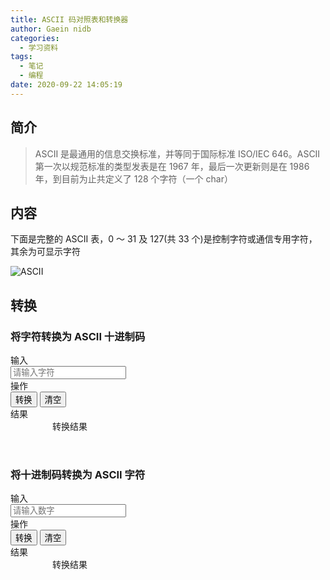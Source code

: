 ```yaml
---
title: ASCII 码对照表和转换器
author: Gaein nidb
categories:
  - 学习资料
tags:
  - 笔记
  - 编程
date: 2020-09-22 14:05:19
---
```


## 简介

> ASCII 是最通用的信息交换标准，并等同于国际标准 ISO/IEC 646。ASCII 第一次以规范标准的类型发表是在 1967 年，最后一次更新则是在 1986 年，到目前为止共定义了 128 个字符（一个 char）

## 内容

下面是完整的 ASCII 表，0 ～ 31 及 127(共 33 个)是控制字符或通信专用字符，其余为可显示字符

![ASCII](https://img.cdn.gaein.cn/website_used/blog/ASCII-Code-Convertor/01.webp)

## 转换

### 将字符转换为 ASCII 十进制码

<link rel="stylesheet" href="https://static.cdn.gaein.cn/libs/layui/2.9.21/layui/css/layui.css">

<div class="layui-form">
    <div class="layui-form-item">
        <label class="layui-form-label">输入</label>
        <div class="layui-input-inline">
            <input type="text" id="char" placeholder="请输入字符" class="layui-input">
        </div>
    </div>
    <div class="layui-form-item">
        <label class="layui-form-label">操作</label>
        <div class="layui-input-inline">
            <button class="layui-btn layui-btn-lg layui-btn-warm" onclick="charToNum()">转换</button>
            <button type="reset" class="layui-btn layui-btn-lg">清空</button>
        </div>
    </div>
    <div class="layui-form-item">
        <label class="layui-form-label">结果</label>
        <div class="layui-input-inline">
            <div id="numResult" class="layui-bg-blue" style="width:190px;height:35px;text-align:center"> 转换结果
            </div>
        </div>
    </div>
</div>
<br/ >

### 将十进制码转换为 ASCII 字符

<div class="layui-form">
    <div class="layui-form-item">
        <label class="layui-form-label">输入</label>
        <div class="layui-input-inline">
            <input type="text" id="num" placeholder="请输入数字" class="layui-input">
        </div>
    </div>
    <div class="layui-form-item">
        <label class="layui-form-label">操作</label>
        <div class="layui-input-inline">
            <button class="layui-btn layui-btn-normal layui-btn-lg" onclick="numToChar()">转换</button>
            <button type="reset" class="layui-btn layui-btn-lg">清空</button>
        </div>
    </div>
    <div class="layui-form-item">
        <label class="layui-form-label">结果</label>
        <div class="layui-input-inline">
            <div id="charResult" class="layui-bg-orange" style="width:190px;height:35px;text-align:center"> 转换结果
            </div>
        </div>
    </div>
</div>
<br />

<script>
    function numToChar() {
        var input = document.getElementById("num").value;
        if (input >= 40 && input <= 126){
            var result = String.fromCharCode(input);
            document.getElementById("charResult").innerHTML = input + "对应的字符是:\"" + result + "\"";
        }
        else
        {
            document.getElementById("charResult").innerHTML =  input + "超出有效范围";
        }
    }
    
    function charToNum() {
        var input = document.getElementById("char").value;
        input = input.substring(0,1);
        var result = input.charCodeAt();
        document.getElementById("numResult").innerHTML = "\"" + input + "\"对应的数字是:" + result;
    }
</script>
